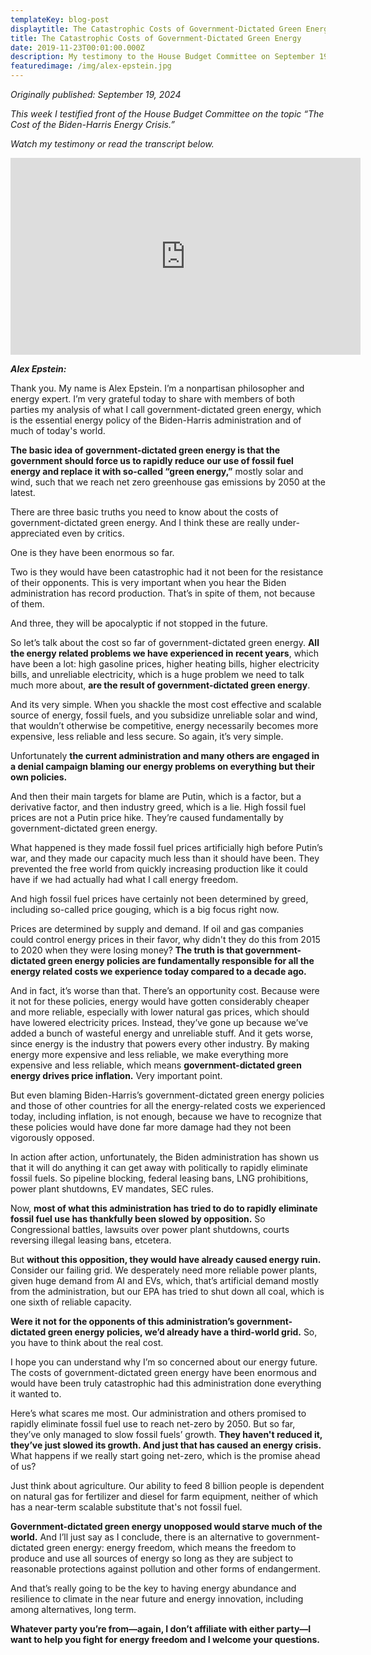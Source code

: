 ```yaml
---
templateKey: blog-post
displaytitle: The Catastrophic Costs of Government-Dictated Green Energy
title: The Catastrophic Costs of Government-Dictated Green Energy
date: 2019-11-23T00:01:00.000Z
description: My testimony to the House Budget Committee on September 19, 2024
featuredimage: /img/alex-epstein.jpg
---
```

_Originally published: September 19, 2024_

_This week I testified front of the House Budget Committee on the topic “The Cost of the Biden-Harris Energy Crisis.”_

_Watch my testimony or read the transcript below._

<iframe width="560" height="315" src="https://www.youtube.com/embed/wu60FAFjSp8?si=5Ph1OFj7P2JFSlJT&amp;start=1120" title="YouTube video player" frameborder="0" allow="accelerometer; autoplay; clipboard-write; encrypted-media; gyroscope; picture-in-picture; web-share" referrerpolicy="strict-origin-when-cross-origin" allowfullscreen></iframe>

***Alex Epstein:***

Thank you. My name is Alex Epstein. I’m a nonpartisan philosopher and energy expert. I’m very grateful today to share with members of both parties my analysis of what I call government-dictated green energy, which is the essential energy policy of the Biden-Harris administration and of much of today's world.

**The basic idea of government-dictated green energy is that the government should force us to rapidly reduce our use of fossil fuel energy and replace it with so-called “green energy,”** mostly solar and wind, such that we reach net zero greenhouse gas emissions by 2050 at the latest. 

There are three basic truths you need to know about the costs of government-dictated green energy. And I think these are really under-appreciated even by critics.

One is they have been enormous so far.

Two is they would have been catastrophic had it not been for the resistance of their opponents. This is very important when you hear the Biden administration has record production. That’s in spite of them, not because of them.

And three, they will be apocalyptic if not stopped in the future.

So let’s talk about the cost so far of government-dictated green energy. **All the energy related problems we have experienced in recent years**, which have been a lot: high gasoline prices, higher heating bills, higher electricity bills, and unreliable electricity, which is a huge problem we need to talk much more about, **are the result of government-dictated green energy**.

And its very simple. When you shackle the most cost effective and scalable source of energy, fossil fuels, and you subsidize unreliable solar and wind, that wouldn’t otherwise be competitive, energy necessarily becomes more expensive, less reliable and less secure. So again, it’s very simple.

Unfortunately **the current administration and many others are engaged in a denial campaign blaming our energy problems on everything but their own policies.**

And then their main targets for blame are Putin, which is a factor, but a derivative factor, and then industry greed, which is a lie. High fossil fuel prices are not a Putin price hike. They’re caused fundamentally by government-dictated green energy.

What happened is they made fossil fuel prices artificially high before Putin’s war, and they made our capacity much less than it should have been. They prevented the free world from quickly increasing production like it could have if we had actually had what I call energy freedom.

And high fossil fuel prices have certainly not been determined by greed, including so-called price gouging, which is a big focus right now.

Prices are determined by supply and demand. If oil and gas companies could control energy prices in their favor, why didn't they do this from 2015 to 2020 when they were losing money? **The truth is that government-dictated green energy policies are fundamentally responsible for all the energy related costs we experience today compared to a decade ago.**

And in fact, it’s worse than that. There’s an opportunity cost. Because were it not for these policies, energy would have gotten considerably cheaper and more reliable, especially with lower natural gas prices, which should have lowered electricity prices. Instead, they’ve gone up because we’ve added a bunch of wasteful energy and unreliable stuff. And it gets worse, since energy is the industry that powers every other industry. By making energy more expensive and less reliable, we make everything more expensive and less reliable, which means **government-dictated green energy drives price inflation.** Very important point.

But even blaming Biden-Harris’s government-dictated green energy policies and those of other countries for all the energy-related costs we experienced today, including inflation, is not enough, because we have to recognize that these policies would have done far more damage had they not been vigorously opposed.

In action after action, unfortunately, the Biden administration has shown us that it will do anything it can get away with politically to rapidly eliminate fossil fuels. So pipeline blocking, federal leasing bans, LNG prohibitions, power plant shutdowns, EV mandates, SEC rules.

Now, **most of what this administration has tried to do to rapidly eliminate fossil fuel use has thankfully been slowed by opposition.** So Congressional battles, lawsuits over power plant shutdowns, courts reversing illegal leasing bans, etcetera.

But **without this opposition, they would have already caused energy ruin.** Consider our failing grid. We desperately need more reliable power plants, given huge demand from AI and EVs, which, that’s artificial demand mostly from the administration, but our EPA has tried to shut down all coal, which is one sixth of reliable capacity.

**Were it not for the opponents of this administration’s government-dictated green energy policies, we’d already have a third-world grid.** So, you have to think about the real cost.

I hope you can understand why I’m so concerned about our energy future. The costs of government-dictated green energy have been enormous and would have been truly catastrophic had this administration done everything it wanted to. 

Here’s what scares me most. Our administration and others promised to rapidly eliminate fossil fuel use to reach net-zero by 2050.  But so far, they’ve only managed to slow fossil fuels’ growth. **They haven't reduced it, they’ve just slowed its growth. And just that has caused an energy crisis.** What happens if we really start going net-zero, which is the promise ahead of us?

Just think about agriculture. Our ability to feed 8 billion people is dependent on natural gas for fertilizer and diesel for farm equipment, neither of which has a near-term scalable substitute that's not fossil fuel.

**Government-dictated green energy unopposed would starve much of the world.** And I’ll just say as I conclude, there is an alternative to government-dictated green energy: energy freedom, which means the freedom to produce and use all sources of energy so long as they are subject to reasonable protections against pollution and other forms of endangerment.

And that’s really going to be the key to having energy abundance and resilience to climate in the near future and energy innovation, including among alternatives, long term.

**Whatever party you’re from—again, I don’t affiliate with either party—I want to help you fight for energy freedom and I welcome your questions.**
